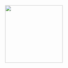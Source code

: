 <!-- Left 1 -->
<!-- About Me -->
<!-- Name, Hometown, Current, Position, ...
<div>
</div>
-->

<!-- Left 2 -->
<!-- Contact me links -->
<!-- Mail, Homepage, LinkedIn, (Tistory), ...
-->
<!--
<div>
</div>
-->

<!-- Right -->
<!-- Most Used Languages -->
<div align="right">
  <img height="180em" src="https://github-readme-stats-beta-indol.vercel.app/api/top-langs/?username=byeongeunseok&layout=compact&theme=nightowl" /> <!-- hide -->
</div>

<!-- Center -->
<!-- Contribute Graph -->
<!-- 
<div align="center">
  <img src="https://github-readme-activity-graph-sand.vercel.app//graph?username=byeongeunseok&theme=nightowl&hide_title=true&radius=5&height=300" />
</div>
-->

